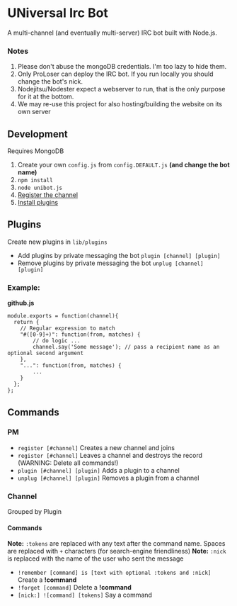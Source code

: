 # UNiversal Irc Bot

A multi-channel (and eventually multi-server) IRC bot built with Node.js.

### Notes

1. Please don't abuse the mongoDB credentials. I'm too lazy to hide them.
2. Only ProLoser can deploy the IRC bot. If you run locally you should change the bot's nick.
3. Nodejitsu/Nodester expect a webserver to run, that is the only purpose for it at the bottom.
4. We may re-use this project for also hosting/building the website on its own server

## Development

Requires MongoDB

1. Create your own `config.js` from `config.DEFAULT.js` **(and change the bot name)**
2. `npm install`
3. `node unibot.js`
4. [Register the channel](#pm)
5. [Install plugins](#plugins)

## Plugins

Create new plugins in `lib/plugins`

* Add plugins by private messaging the bot `plugin [channel] [plugin]`
* Remove plugins by private messaging the bot `unplug [channel] [plugin]`

### Example:

**github.js**
```
module.exports = function(channel){
  return {
  	// Regular expression to match
    "#([0-9]+)": function(from, matches) {
    	// do logic ...
    	channel.say('Some message'); // pass a recipient name as an optional second argument
    },
    "...": function(from, matches) {
      	...
	}
  };
};
```

## Commands

### PM

* `register [#channel]` Creates a new channel and joins
* `register [#channel]` Leaves a channel and destroys the record (WARNING: Delete all commands!)
* `plugin [#channel] [plugin]` Adds a plugin to a channel
* `unplug [#channel] [plugin]` Removes a plugin from a channel

### Channel

Grouped by Plugin

#### Commands

**Note:** `:tokens` are replaced with any text after the command name. Spaces are replaced with `+` characters (for search-engine friendliness)
**Note:** `:nick` is replaced with the name of the user who sent the message

* `!remember [command] is [text with optional :tokens and :nick]` Create a **!command**
* `!forget [command]` Delete a **!command**
* `[nick:] ![command] [tokens]` Say a command
